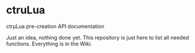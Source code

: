 # ctruLua
ctrµLua pre-creation API documentation

Just an idea, nothing done yet.
This repository is just here to list all needed functions. Everything is in the Wiki.

